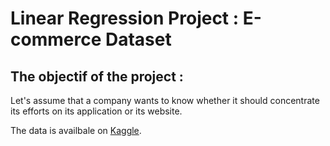 # Linear Regression Project : E-commerce Dataset


## The objectif of the project : 
Let's assume that a company wants to know whether it should concentrate its efforts on its application or its website.

The data is availbale on [Kaggle](https://www.kaggle.com/datasets/iyadavvaibhav/ecommerce-customer-device-usage).

